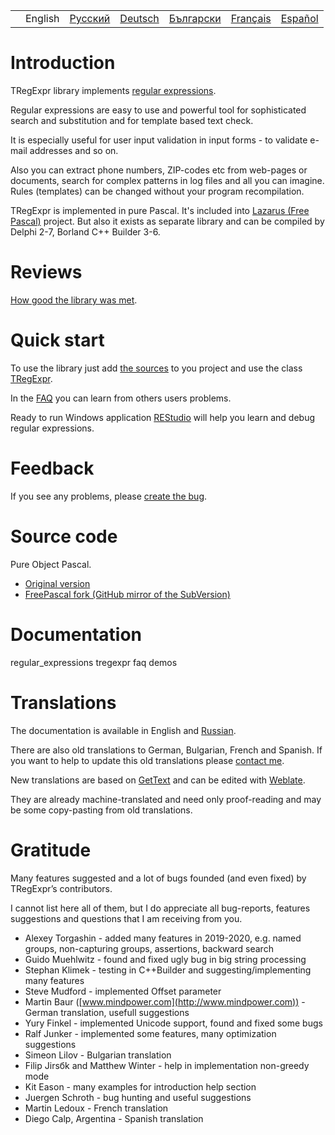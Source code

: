 |     |         |                                                                |                                                                |                                                                  |                                                                 |                                                                |
|-----|---------|----------------------------------------------------------------|----------------------------------------------------------------|------------------------------------------------------------------|-----------------------------------------------------------------|----------------------------------------------------------------|
|     | English | [Русский](https://regex.sorokin.engineer/ru/) | [Deutsch](https://regex.sorokin.engineer/de/) | [Български](https://regex.sorokin.engineer/bg/) | [Français](https://regex.sorokin.engineer/fr/) | [Español](https://regex.sorokin.engineer/es/) |

# Introduction

TRegExpr library implements [regular
expressions](../regular_expressions/).

Regular expressions are easy to use and powerful tool for sophisticated
search and substitution and for template based text check.

It is especially useful for user input validation in input forms - to
validate e-mail addresses and so on.

Also you can extract phone numbers, ZIP-codes etc from web-pages or
documents, search for complex patterns in log files and all you can
imagine. Rules (templates) can be changed without your program
recompilation.

TRegExpr is implemented in pure Pascal. It's included into [Lazarus
(Free Pascal)](http://wiki.freepascal.org/Regexpr) project. But also it
exists as separate library and can be compiled by Delphi 2-7, Borland
C++ Builder 3-6.

# Reviews

[How good the library was
met](https://sorokin.engineer/posts/en/regexpstudio_site_is_lunched.html).

# Quick start

To use the library just add [the
sources](https://github.com/andgineer/TRegExpr/blob/master/src/regexpr.pas)
to you project and use the class [TRegExpr](../tregexpr/).

In the [FAQ](faq/) you can learn from others users problems.

Ready to run Windows application
[REStudio](https://github.com/andgineer/TRegExpr/releases/download/0.952b/restudio.zip)
will help you learn and debug regular expressions.

# Feedback

If you see any problems, please [create the
bug](https://github.com/andgineer/TRegExpr/issues).

# Source code

Pure Object Pascal.

- [Original version](https://github.com/andgineer/TRegExpr)
- [FreePascal fork (GitHub mirror of the
  SubVersion)](https://github.com/graemeg/freepascal/blob/master/packages/regexpr/src/regexpr.pas)

# Documentation

<div class="toctree" glob="" maxdepth="2">

regular_expressions tregexpr faq demos

</div>

# Translations

The documentation is available in English and
[Russian](https://regexpr.sorokin.engineer/ru/).

There are also old translations to German, Bulgarian, French and
Spanish. If you want to help to update this old translations please
[contact me](https://github.com/andgineer).

New translations are based on
[GetText](https://en.wikipedia.org/wiki/Gettext) and can be edited with
[Weblate](https://hosted.weblate.org/projects/tregexpr/).

They are already machine-translated and need only proof-reading and may
be some copy-pasting from old translations.

# Gratitude

Many features suggested and a lot of bugs founded (and even fixed) by
TRegExpr’s contributors.

I cannot list here all of them, but I do appreciate all bug-reports,
features suggestions and questions that I am receiving from you.

- Alexey Torgashin - added many features in 2019-2020, e.g. named
  groups, non-capturing groups, assertions, backward search
- Guido Muehlwitz - found and fixed ugly bug in big string processing
- Stephan Klimek - testing in C++Builder and suggesting/implementing
  many features
- Steve Mudford - implemented Offset parameter
- Martin Baur ([www.mindpower.com](http://www.mindpower.com)) -German
  translation, usefull suggestions
- Yury Finkel - implemented Unicode support, found and fixed some bugs
- Ralf Junker - implemented some features, many optimization suggestions
- Simeon Lilov - Bulgarian translation
- Filip Jirsбk and Matthew Winter - help in implementation non-greedy
  mode
- Kit Eason - many examples for introduction help section
- Juergen Schroth - bug hunting and useful suggestions
- Martin Ledoux - French translation
- Diego Calp, Argentina - Spanish translation

